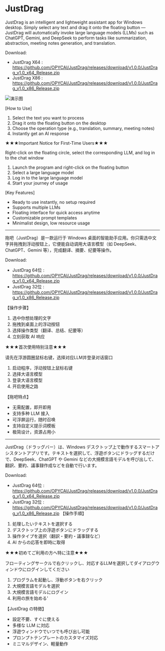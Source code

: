 # JustDrag
JustDrag is an intelligent and lightweight assistant app for Windows desktop. Simply select any text and drag it onto the floating button — JustDrag will automatically invoke large language models (LLMs) such as ChatGPT, Gemini, and DeepSeek to perform tasks like summarization, abstraction, meeting notes generation, and translation.

Download:

* JustDrag X64 : https://github.com/OPYCAI/JustDrag/releases/download/v1.0.0/JustDrag_v1.0_x64_Release.zip
* JustDrag X86 : https://github.com/OPYCAI/JustDrag/releases/download/v1.0.0/JustDrag_v1.0_x86_Release.zip

![演示图](https://i.imgur.com/82ofnlM.png?raw=true)

[How to Use]
1. Select the text you want to process
2. Drag it onto the floating button on the desktop
3. Choose the operation type (e.g., translation, summary, meeting notes)
4. Instantly get an AI response

★★★Important Notice for First-Time Users★★★

Right-click on the floating circle, select the corresponding LLM, and log in to the chat window
 1. Launch the program and right-click on the floating button
 2. Select a large language model
 3. Log in to the large language model
 4. Start your journey of usage

[Key Features]
* Ready to use instantly, no setup required
* Supports multiple LLMs 
* Floating interface for quick access anytime
* Customizable prompt templates
* Minimalist design, low resource usage

________________________________________________________

拖吧（JustDrag）是一款运行于 Windows 桌面的智能助手应用。你只需选中文字并拖拽到浮动按钮上，它便能自动调用大语言模型（如 DeepSeek、ChatGPT、Gemini 等），完成翻译、摘要、纪要等操作。

Download:

* JustDrag 64位 : https://github.com/OPYCAI/JustDrag/releases/download/v1.0.0/JustDrag_v1.0_x64_Release.zip
* JustDrag 32位 : https://github.com/OPYCAI/JustDrag/releases/download/v1.0.0/JustDrag_v1.0_x86_Release.zip
  
【操作步骤】
1. 选中你想处理的文字
2. 拖拽到桌面上的浮动按钮
3. 选择操作类型（翻译、总结、纪要等）
4. 立刻获取 AI 响应

★★★首次使用特别注意★★★

请先在浮游圆圈鼠标右键，选择对应LLM并登录对话窗口
 1. 启动程序，浮动按钮上鼠标右键
 2. 选择大语言模型
 3.  登录大语言模型
 4.  开启使用之路

【拖吧特点】
* 无需配置，即开即用
* 支持多种 LLM 接入
* 可浮屏运行，随时召唤
* 支持自定义提示词模板
* 极简设计，资源占用小
  
________________________________________________________

JustDrag（ドラッグバー）は、Windows デスクトップ上で動作するスマートアシスタントアプリです。テキストを選択して、浮遊ボタンにドラッグするだけで、DeepSeek、ChatGPT や Gemini などの大規模言語モデルを呼び出して、翻訳、要約、議事録作成などを自動で行います。

Download:

* JustDrag 64位 : https://github.com/OPYCAI/JustDrag/releases/download/v1.0.0/JustDrag_v1.0_x64_Release.zip
* JustDrag 32位 : https://github.com/OPYCAI/JustDrag/releases/download/v1.0.0/JustDrag_v1.0_x86_Release.zip
【操作手順】
1. 処理したいテキストを選択する
2. デスクトップ上の浮遊ボタンにドラッグする
3. 操作タイプを選択（翻訳・要約・議事録など）
4. AI からの応答を即時に取得

★★★初めてご利用の方へ特に注意★★★

フローティングサークルで右クリックし、対応するLLMを選択してダイアログウィンドウにログインしてください
 1. プログラムを起動し、浮動ボタンを右クリック
 2. 大規模言語モデルを選択
 3. 大規模言語モデルにログイン
 4. 利用の旅を始める'
    
【JustDrag の特徴】
* 設定不要、すぐに使える
* 多様な LLM に対応
* 浮遊ウィンドウでいつでも呼び出し可能
* プロンプトテンプレートのカスタマイズ対応
* ミニマルデザイン、軽量動作

